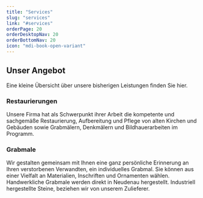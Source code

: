 ```yaml
---
title: "Services"
slug: "services"
link: "#services"
orderPage: 20
orderDesktopNav: 20
orderBottomNav: 20
icon: "mdi-book-open-variant"
---
```


<div class="container pt-md-8">

## Unser Angebot

Eine kleine Übersicht über unsere bisherigen Leistungen finden Sie hier.

<Service :image="{src: 'restaurierungen.webp'}" :buttons="[{title: 'Galerie', color: 'primary'}, {title: 'Weiterlesen', color: 'primary', text: true}]" :divider="true">

### Restaurierungen

Unsere Firma hat als Schwerpunkt ihrer Arbeit die kompetente und sachgemäße Restaurierung, Aufbereitung und Pflege von alten Kirchen und Gebäuden sowie Grabmälern, Denkmälern und Bildhauerarbeiten im Programm.

</Service>

<Service :image="{src: 'grabmale.webp'}" :buttons="[{title: 'Galerie', color: 'primary'}, {title: 'Weiterlesen', color: 'primary', text: true}]" :divider="true">

### Grabmale

Wir gestalten gemeinsam mit Ihnen eine ganz persönliche Erinnerung an Ihren verstorbenen Verwandten, ein individuelles Grabmal. Sie können aus einer Vielfalt an Materialien, Inschriften und Ornamenten wählen. Handwerkliche Grabmale werden direkt in Neudenau hergestellt. Industriell hergestellte Steine, beziehen wir von unserem Zulieferer.

</Service>

</div>

